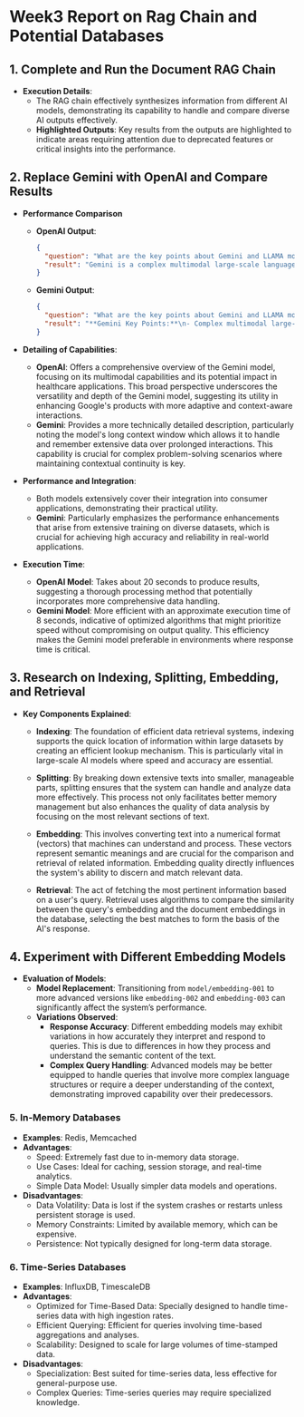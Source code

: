 # Week3 Report on Rag Chain and Potential Databases

## 1. Complete and Run the Document RAG Chain
- **Execution Details**: 
  - The RAG chain effectively synthesizes information from different AI models, demonstrating its capability to handle and compare diverse AI outputs effectively.
  - **Highlighted Outputs**: Key results from the outputs are highlighted to indicate areas requiring attention due to deprecated features or critical insights into the performance.

## 2. Replace Gemini with OpenAI and Compare Results
- **Performance Comparison**
  - **OpenAI Output**:
    ```json
    {
      "question": "What are the key points about Gemini and LLAMA models?",
      "result": "Gemini is a complex multimodal large-scale language model developed by Google. It is capable of understanding and integrating various data types, such as text, images, audio, and video. Gemini enhances Google's core products by providing more context-aware interactions and can undertake tasks that were previously challenging for AI. Its advanced analytics capabilities could potentially transform diagnosis and treatment in healthcare. Gemini represents the cutting edge of AI technology with several groundbreaking innovations.\n\nLLAMA, on the other hand, is a publicly accessible large-scale language model launched by Meta. It aims to democratize AI technology and promote broad accessibility and versatility. It is designed to handle a variety of complex tasks such as language understanding, translation, and content generation. LLAMA has been integrated into several consumer applications, enhancing user interaction with smart devices and social platforms. Code LLAMA is a specific version developed to meet the needs of specialized areas such as software development. LLAMA is one of the few open-source large models, which makes it easier to study, access, and apply to different fields with good scalability. Both models have sparked discussions about potential privacy breaches due to the use of personally identifiable information in their training datasets."
    }
    ```
  - **Gemini Output**:
    ```json
    {
      "question": "What are the key points about Gemini and LLAMA models?",
      "result": "**Gemini Key Points:**\n- Complex multimodal large-scale language model capable of understanding and integrating a variety of data types, including text, images, audio, and video.\n- Designed to enhance Google's core products (such as search and advertising) by providing deeper, more context-aware interactions.\n- Has the longest context window of any large AI model, which allows it to remember and process large amounts of information over longer interactions, significantly improving its problem-solving capabilities.\n- Outstanding performance in multimodal tasks sets a new benchmark in AI, pushing the boundaries of what AI systems can understand and achieve.\n\n**LLAMA Key Points:**\n- Large-scale language model publicly accessible for developers, researchers, and enterprises to freely use and adapt.\n- Designed to democratize AI technology and promote broad accessibility and versatility.\n- Handles a variety of complex tasks such as language understanding, translation, and content generation.\n- Integrated into several consumer applications, enhancing user interaction with smart devices and social platforms.\n- Cutting-edge performance thanks to Meta's investment in training these models on a wide and varied dataset."
    }
    ```
- **Detailing of Capabilities**:
  - **OpenAI**: Offers a comprehensive overview of the Gemini model, focusing on its multimodal capabilities and its potential impact in healthcare applications. This broad perspective underscores the versatility and depth of the Gemini model, suggesting its utility in enhancing Google's products with more adaptive and context-aware interactions.
  - **Gemini**: Provides a more technically detailed description, particularly noting the model's long context window which allows it to handle and remember extensive data over prolonged interactions. This capability is crucial for complex problem-solving scenarios where maintaining contextual continuity is key.

- **Performance and Integration**:
  - Both models extensively cover their integration into consumer applications, demonstrating their practical utility.
  - **Gemini**: Particularly emphasizes the performance enhancements that arise from extensive training on diverse datasets, which is crucial for achieving high accuracy and reliability in real-world applications.

- **Execution Time**:
  - **OpenAI Model**: Takes about 20 seconds to produce results, suggesting a thorough processing method that potentially incorporates more comprehensive data handling.
  - **Gemini Model**: More efficient with an approximate execution time of 8 seconds, indicative of optimized algorithms that might prioritize speed without compromising on output quality. This efficiency makes the Gemini model preferable in environments where response time is critical.

## 3. Research on Indexing, Splitting, Embedding, and Retrieval
- **Key Components Explained**:
  - **Indexing**: The foundation of efficient data retrieval systems, indexing supports the quick location of information within large datasets by creating an efficient lookup mechanism. This is particularly vital in large-scale AI models where speed and accuracy are essential.
  
  - **Splitting**: By breaking down extensive texts into smaller, manageable parts, splitting ensures that the system can handle and analyze data more effectively. This process not only facilitates better memory management but also enhances the quality of data analysis by focusing on the most relevant sections of text.

  - **Embedding**: This involves converting text into a numerical format (vectors) that machines can understand and process. These vectors represent semantic meanings and are crucial for the comparison and retrieval of related information. Embedding quality directly influences the system's ability to discern and match relevant data.

  - **Retrieval**: The act of fetching the most pertinent information based on a user's query. Retrieval uses algorithms to compare the similarity between the query's embedding and the document embeddings in the database, selecting the best matches to form the basis of the AI's response.

## 4. Experiment with Different Embedding Models
- **Evaluation of Models**:
  - **Model Replacement**: Transitioning from `model/embedding-001` to more advanced versions like `embedding-002` and `embedding-003` can significantly affect the system’s performance.
  - **Variations Observed**:
    - **Response Accuracy**: Different embedding models may exhibit variations in how accurately they interpret and respond to queries. This is due to differences in how they process and understand the semantic content of the text.
    - **Complex Query Handling**: Advanced models may be better equipped to handle queries that involve more complex language structures or require a deeper understanding of the context, demonstrating improved capability over their predecessors.


### 5. In-Memory Databases
- **Examples**: Redis, Memcached
- **Advantages**:
  - Speed: Extremely fast due to in-memory data storage.
  - Use Cases: Ideal for caching, session storage, and real-time analytics.
  - Simple Data Model: Usually simpler data models and operations.
- **Disadvantages**:
  - Data Volatility: Data is lost if the system crashes or restarts unless persistent storage is used.
  - Memory Constraints: Limited by available memory, which can be expensive.
  - Persistence: Not typically designed for long-term data storage.

### 6. Time-Series Databases
- **Examples**: InfluxDB, TimescaleDB
- **Advantages**:
  - Optimized for Time-Based Data: Specially designed to handle time-series data with high ingestion rates.
  - Efficient Querying: Efficient for queries involving time-based aggregations and analyses.
  - Scalability: Designed to scale for large volumes of time-stamped data.
- **Disadvantages**:
  - Specialization: Best suited for time-series data, less effective for general-purpose use.
  - Complex Queries: Time-series queries may require specialized knowledge.


